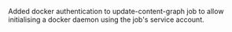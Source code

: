Added docker authentication to update-content-graph job to allow initialising a docker daemon using the job's service account.
